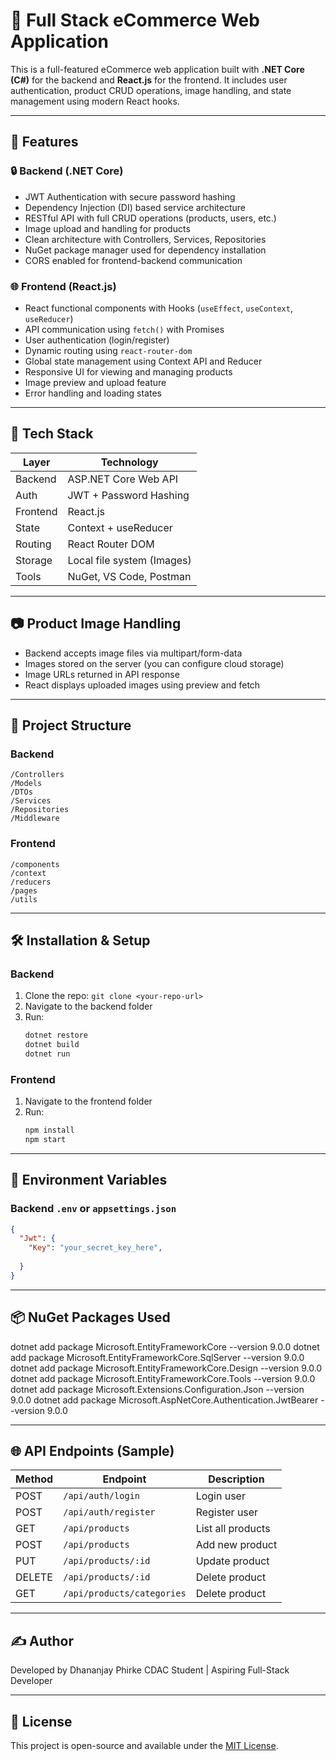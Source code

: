 
# 🛒 Full Stack eCommerce Web Application

This is a full-featured eCommerce web application built with **.NET Core (C#)** for the backend and **React.js** for the frontend. It includes user authentication, product CRUD operations, image handling, and state management using modern React hooks.

---

## 📌 Features

### 🔒 Backend (.NET Core)
- JWT Authentication with secure password hashing
- Dependency Injection (DI) based service architecture
- RESTful API with full CRUD operations (products, users, etc.)
- Image upload and handling for products
- Clean architecture with Controllers, Services, Repositories
- NuGet package manager used for dependency installation
- CORS enabled for frontend-backend communication

### 🌐 Frontend (React.js)
- React functional components with Hooks (`useEffect`, `useContext`, `useReducer`)
- API communication using `fetch()` with Promises
- User authentication (login/register)
- Dynamic routing using `react-router-dom`
- Global state management using Context API and Reducer
- Responsive UI for viewing and managing products
- Image preview and upload feature
- Error handling and loading states

---

## 🚀 Tech Stack

| Layer     | Technology             |
|-----------|------------------------|
| Backend   | ASP.NET Core Web API   |
| Auth      | JWT + Password Hashing |
| Frontend  | React.js               |
| State     | Context + useReducer   |
| Routing   | React Router DOM       |
| Storage   | Local file system (Images) |
| Tools     | NuGet, VS Code, Postman|

---

## 📷 Product Image Handling

- Backend accepts image files via multipart/form-data
- Images stored on the server (you can configure cloud storage)
- Image URLs returned in API response
- React displays uploaded images using preview and fetch

---

## 📁 Project Structure

### Backend
```
/Controllers
/Models
/DTOs
/Services
/Repositories
/Middleware
```

### Frontend
```
/components
/context
/reducers
/pages
/utils
```

---

## 🛠 Installation & Setup

### Backend
1. Clone the repo: `git clone <your-repo-url>`
2. Navigate to the backend folder
3. Run:
   ```bash
   dotnet restore
   dotnet build
   dotnet run
   ```

### Frontend
1. Navigate to the frontend folder
2. Run:
   ```bash
   npm install
   npm start
   ```

---

## 🔐 Environment Variables

### Backend `.env` or `appsettings.json`
```json
{
  "Jwt": {
    "Key": "your_secret_key_here",
  
  }
}
```

---

## 📦 NuGet Packages Used

dotnet add package Microsoft.EntityFrameworkCore --version 9.0.0
dotnet add package Microsoft.EntityFrameworkCore.SqlServer --version 9.0.0
dotnet add package Microsoft.EntityFrameworkCore.Design --version 9.0.0
dotnet add package Microsoft.EntityFrameworkCore.Tools --version 9.0.0
dotnet add package Microsoft.Extensions.Configuration.Json --version 9.0.0
dotnet add package Microsoft.AspNetCore.Authentication.JwtBearer --version 9.0.0


---

## 🌐 API Endpoints (Sample)

| Method | Endpoint                  | Description           |
|--------|---------------------------|-----------------------|
| POST   | `/api/auth/login`         | Login user            |
| POST   | `/api/auth/register`      | Register user         |
| GET    | `/api/products`           | List all products     |
| POST   | `/api/products`           | Add new product       |
| PUT    | `/api/products/:id`	     | Update product        |
| DELETE | `/api/products/:id`       | Delete product        |
| GET    | `/api/products/categories`| Delete product        |

---



## ✍️ Author

Developed by Dhananjay Phirke 
CDAC Student | Aspiring Full-Stack Developer

---

## 📄 License

This project is open-source and available under the [MIT License](LICENSE).
